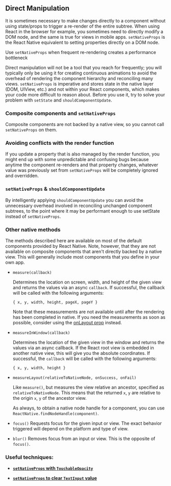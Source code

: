 ## Direct Manipulation
It is sometimes necessary to make changes directly to a component without using state/props to trigger a re-render of the entire subtree. When using React in the browser for example, you sometimes need to directly modify a DOM node, and the same is true for views in mobile apps. `setNativeProps` is the React Native equivalent to setting properties directly on a DOM node.

Use `setNativeProps` when frequent re-rendering creates a performance bottleneck

Direct manipulation will not be a tool that you reach for frequently; you will typically only be using it for creating continuous animations to avoid the overhead of rendering the component hierarchy and reconciling many views. `setNativeProps` is imperative and stores state in the native layer (DOM, UIView, etc.) and not within your React components, which makes your code more difficult to reason about. Before you use it, try to solve your problem with `setState` and `shouldComponentUpdate`.

### Composite components and `setNativeProps`
Composite components are not backed by a native view, so you cannot call `setNativeProps` on them.

### Avoiding conflicts with the render function
If you update a property that is also managed by the render function, you might end up with some unpredictable and confusing bugs because anytime the component re-renders and that property changes, whatever value was previously set from `setNativeProps` will be completely ignored and overridden.

### `setNativeProps` & `shouldComponentUpdate`
By intelligently applying `shouldComponentUpdate` you can avoid the unnecessary overhead involved in reconciling unchanged component subtrees, to the point where it may be performant enough to use setState instead of `setNativeProps`.

### Other native methods
The methods described here are available on most of the default components provided by React Native. Note, however, that they are not available on composite components that aren't directly backed by a native view. This will generally include most components that you define in your own app.
* `measure(callback)`

    Determines the location on screen, width, and height of the given view and returns the values via an async `callback`. If successful, the callback will be called with the following arguments:
    
    `{ x, y, width, height, pageX, pageY }`
    
    Note that these measurements are not available until after the rendering has been completed in native. If you need the measurements as soon as possible, consider using the [onLayout prop](http://facebook.github.io/react-native/docs/view.html#onlayout) instead.

* `measureInWindow(callback)`

    Determines the location of the given view in the window and returns the values via an async callback. If the React root view is embedded in another native view, this will give you the absolute coordinates. If successful, the `callback` will be called with the following arguments:
    
    `{ x, y, width, height }`

* `measureLayout(relativeToNativeNode, onSuccess, onFail)`

    Like `measure()`, but measures the view relative an ancestor, specified as `relativeToNativeNode`. This means that the returned `x`, `y` are relative to the origin `x`, `y` of the ancestor view.

    As always, to obtain a native node handle for a component, you can use `ReactNative.findNodeHandle(component)`.

* `focus()`
    Requests focus for the given input or view. The exact behavior triggered will depend on the platform and type of view.

* `blur()`
    Removes focus from an input or view. This is the opposite of `focus()`.

### Useful techniques:

* __[`setNativeProps` with `TouchableOpacity`](http://facebook.github.io/react-native/docs/direct-manipulation.html#setnativeprops-with-touchableopacity)__

* __[`setNativeProps` to clear `TextInput` value](http://facebook.github.io/react-native/docs/direct-manipulation.html#setnativeprops-to-clear-textinput-value)__